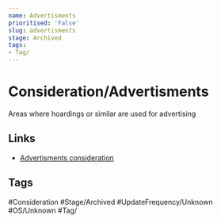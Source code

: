 ```yaml
---
name: Advertisments
prioritised: 'False'
slug: advertisments
stage: Archived
tags:
- Tag/
---
```


# Consideration/Advertisments

Areas where hoardings or similar are used for advertising

## Links

* [Advertisments consideration](https://design.planning.data.gov.uk/planning-consideration/advertisments)

## Tags

#Consideration #Stage/Archived #UpdateFrequency/Unknown #OS/Unknown #Tag/